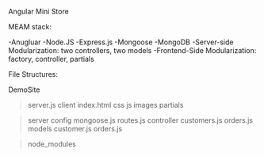 Angular Mini Store



MEAM stack:

-Anugluar
-Node.JS
-Express.js
-Mongoose
-MongoDB
-Server-side Modularization: two controllers, two models
-Frontend-Side Modularization: factory, controller, partials


File Structures:

DemoSite

>server.js
>client
	index.html
	css
	js
	images
	partials

>server
	config
		mongoose.js
		routes.js
	controller
		customers.js
		orders.js
	models
		customer.js
		orders.js

>node_modules